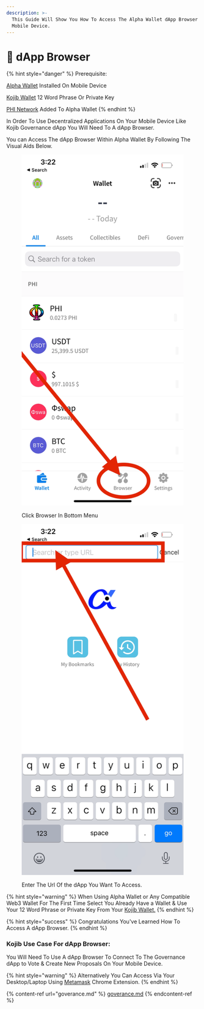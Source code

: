 ```yaml
---
description: >-
  This Guide Will Show You How To Access The Alpha Wallet dApp Browser On Your
  Mobile Device.
---
```


# 📱 dApp Browser

{% hint style="danger" %}
Prerequisite:&#x20;

​[Alpha Wallet](https://docs.phi.network/phi-wiki/use-phi-smart-chain/compatible-wallets/create-smart-chain-wallet/additional-compatible-wallets-setup/alpha-wallet-setup) Installed On Mobile Device

[Kojib Wallet](https://docs.kojib.com/kojib-docs/product-guides/kojib-wallet) 12 Word Phrase Or Private Key

[PHI Network](https://docs.phi.network/phi-wiki/use-phi-smart-chain/compatible-wallets/create-smart-chain-wallet/additional-compatible-wallets-setup#phi-smart-chain-v2-connection-details) Added To Alpha Wallet
{% endhint %}

In Order To Use Decentralized Applications On Your Mobile Device Like Kojib Governance dApp You Will Need To A dApp Browser.&#x20;

You can Access The dApp Browser Within Alpha Wallet By Following The Visual Aids Below.

<div>

<figure><img src="../../.gitbook/assets/spaces_lVj2nOOvEZwC3UwUL89a_uploads_uX6PLtSPEOg8acJn15xM_IMG_5563.webp" alt=""><figcaption><p>Click Browser In Bottom Menu</p></figcaption></figure>

 

<figure><img src="../../.gitbook/assets/spaces_lVj2nOOvEZwC3UwUL89a_uploads_22l4Igwup8fi1ccGoE9F_IMG_5564.webp" alt=""><figcaption><p>Enter The Url Of the dApp You Want To Access. </p></figcaption></figure>

</div>

{% hint style="warning" %}
When Using Alpha Wallet or Any Compatible Web3 Wallet For The First Time Select You Already Have a Wallet & Use Your 12 Word Phrase or Private Key From Your [Kojib Wallet.](https://wallet.kojib.com)&#x20;
{% endhint %}

{% hint style="success" %}
Congratulations You've Learned How To Access A dApp Browser.
{% endhint %}

### Kojib Use Case For dApp Browser:

You Will Need To Use A dApp Browser To Connect To The Governance dApp to Vote & Create New Proposals On Your Mobile Device.&#x20;

{% hint style="warning" %}
Alternatively You Can Access Via Your Desktop/Laptop Using [Metamask](https://metamask.io/) Chrome Extension.&#x20;
{% endhint %}

{% content-ref url="goverance.md" %}
[goverance.md](goverance.md)
{% endcontent-ref %}
